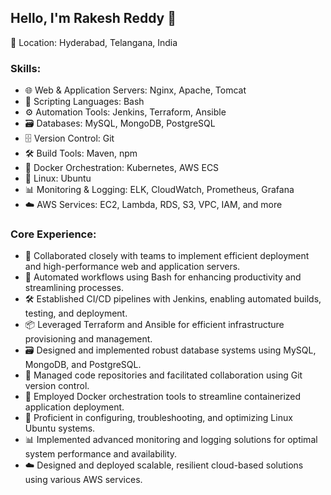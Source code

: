 ## Hello, I'm Rakesh Reddy 👋
📍 Location: Hyderabad, Telangana, India

### Skills:
- 🌐 Web & Application Servers: Nginx, Apache, Tomcat
- 🐍 Scripting Languages: Bash
- ⚙️ Automation Tools: Jenkins, Terraform, Ansible
- 🗃️ Databases: MySQL, MongoDB, PostgreSQL
- 🗄️ Version Control: Git
- 🛠️ Build Tools: Maven, npm
- 🐳 Docker Orchestration: Kubernetes, AWS ECS
- 🐧 Linux: Ubuntu
- 📊 Monitoring & Logging: ELK, CloudWatch, Prometheus, Grafana
- ☁️ AWS Services: EC2, Lambda, RDS, S3, VPC, IAM, and more

### Core Experience:
- 👥 Collaborated closely with teams to implement efficient deployment and high-performance web and application servers.
- 🔄 Automated workflows using Bash for enhancing productivity and streamlining processes.
- 🛠️ Established CI/CD pipelines with Jenkins, enabling automated builds, testing, and deployment.
- 📦 Leveraged Terraform and Ansible for efficient infrastructure provisioning and management.
- 🗃️ Designed and implemented robust database systems using MySQL, MongoDB, and PostgreSQL.
- 📜 Managed code repositories and facilitated collaboration using Git version control.
- 🐳 Employed Docker orchestration tools to streamline containerized application deployment.
- 🐧 Proficient in configuring, troubleshooting, and optimizing Linux Ubuntu systems.
- 📊 Implemented advanced monitoring and logging solutions for optimal system performance and availability.
- ☁️ Designed and deployed scalable, resilient cloud-based solutions using various AWS services.
